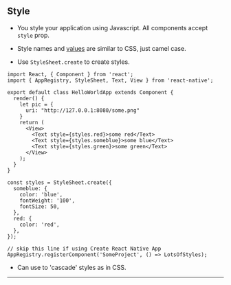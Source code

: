 
## Style

* You style your application using Javascript. All components accept `style` prop.

* Style names and [values](https://facebook.github.io/react-native/docs/colors) are similar to CSS, just camel case.

* Use `StyleSheet.create` to create styles.

```
import React, { Component } from 'react';
import { AppRegistry, StyleSheet, Text, View } from 'react-native';

export default class HelloWorldApp extends Component {
  render() {
    let pic = {
      uri: "http://127.0.0.1:8080/some.png"
    }
    return (
      <View>
        <Text style={styles.red}>some red</Text>
        <Text style={styles.someblue}>some blue</Text>
        <Text style={styles.green}>some green</Text>
      </View>
    );
  }
}

const styles = StyleSheet.create({
  someblue: {
    color: 'blue',
    fontWeight: '100',
    fontSize: 50,
  },
  red: {
    color: 'red',
  },
});

// skip this line if using Create React Native App
AppRegistry.registerComponent('SomeProject', () => LotsOfStyles);
```

* Can use to 'cascade' styles as in CSS.

---

